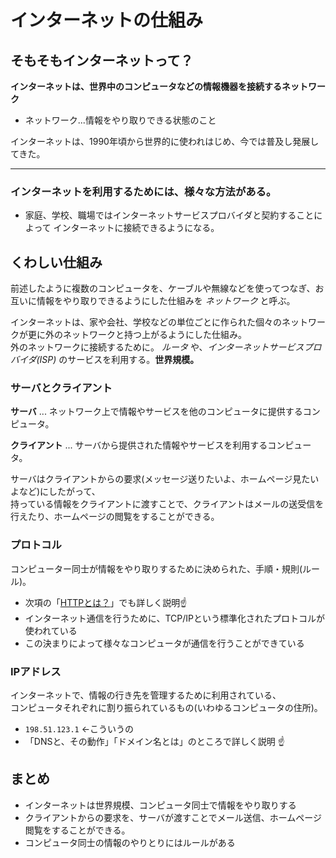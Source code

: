 # インターネットの仕組み

## そもそもインターネットって？

**インターネットは、世界中のコンピュータなどの情報機器を接続するネットワーク**

- ネットワーク...情報をやり取りできる状態のこと

インターネットは、1990年頃から世界的に使われはじめ、今では普及し発展してきた。

***

### インターネットを利用するためには、様々な方法がある。

- 家庭、学校、職場ではインターネットサービスプロバイダと契約することによって  インターネットに接続できるようになる。

## くわしい仕組み

前述したように複数のコンピュータを、ケーブルや無線などを使ってつなぎ、お互いに情報をやり取りできるようにした仕組みを *ネットワーク* と呼ぶ。

インターネットは、家や会社、学校などの単位ごとに作られた個々のネットワークが更に外のネットワークと持つ上がるようにした仕組み。  
外のネットワークに接続するために。 *ルータ* や、*インターネットサービスプロバイダ(ISP)* のサービスを利用する。**世界規模。**

### サーバとクライアント

**サーバ** ... ネットワーク上で情報やサービスを他のコンピュータに提供するコンピュータ。

**クライアント** ... サーバから提供された情報やサービスを利用するコンピュータ。

サーバはクライアントからの要求(メッセージ送りたいよ、ホームページ見たいよなど)にしたがって、  
持っている情報をクライアントに渡すことで、クライアントはメールの送受信を行えたり、ホームページの閲覧をすることができる。


### プロトコル

コンピューター同士が情報をやり取りするために決められた、手順・規則(ルール)。

- 次項の「[HTTPとは？](https://github.com/13Urks-hi/Backend-roadmap_2021/blob/main/what-is-http/what-is-http.md)」でも詳しく説明☝️
- インターネット通信を行うために、TCP/IPという標準化されたプロトコルが使われている
- この決まりによって様々なコンピュータが通信を行うことができている

### IPアドレス

インターネットで、情報の行き先を管理するために利用されている、  
コンピュータそれぞれに割り振られているもの(いわゆるコンピュータの住所)。  

- ```198.51.123.1``` ←こういうの
- 「DNSと、その動作」「ドメイン名とは」のところで詳しく説明 ☝️

## まとめ
- インターネットは世界規模、コンピュータ同士で情報をやり取りする
- クライアントからの要求を、サーバが渡すことでメール送信、ホームページ閲覧をすることができる。
- コンピュータ同士の情報のやりとりにはルールがある
